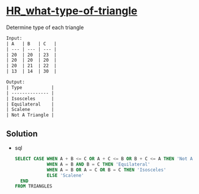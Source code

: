 # [HR_what-type-of-triangle](https://www.hackerrank.com/challenges/what-type-of-triangle)

Determine type of each triangle

```txt
Input: 
| A   | B   | C   |
| --- | --- | --- |
| 20  | 20  | 23  |
| 20  | 20  | 20  |
| 20  | 21  | 22  |
| 13  | 14  | 30  |

Output:
| Type           |
| -------------- |
| Isosceles      |
| Equilateral    |
| Scalene        |
| Not A Triangle |
```

## Solution

* sql

  ```sql
  SELECT CASE WHEN A + B <= C OR A + C <= B OR B + C <= A THEN 'Not A Triangle'
              WHEN A = B AND B = C THEN 'Equilateral'
              WHEN A = B OR A = C OR B = C THEN 'Isosceles'
              ELSE 'Scalene'
    END
  FROM TRIANGLES
  ```

